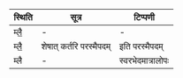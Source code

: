 | स्थिति | सूत्र | टिप्पणी |
| ----- | ------- | ------ |
| म्लै॒ | - | - |
| म्लै॒ | शेषात् कर्तरि परस्मैपदम् | इति परस्मैपदम् |
| म्लै | - | स्वरभेदमात्रालोपः |
